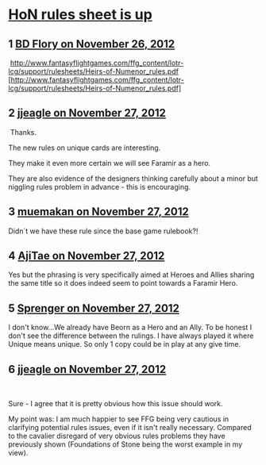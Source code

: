 # [HoN rules sheet is up](https://community.fantasyflightgames.com/topic/74806-hon-rules-sheet-is-up/)

## 1 [BD Flory on November 26, 2012](https://community.fantasyflightgames.com/topic/74806-hon-rules-sheet-is-up/?do=findComment&comment=728144)

 http://www.fantasyflightgames.com/ffg_content/lotr-lcg/support/rulesheets/Heirs-of-Numenor_rules.pdf [http://www.fantasyflightgames.com/ffg_content/lotr-lcg/support/rulesheets/Heirs-of-Numenor_rules.pdf]

## 2 [jjeagle on November 27, 2012](https://community.fantasyflightgames.com/topic/74806-hon-rules-sheet-is-up/?do=findComment&comment=728230)

 Thanks.

The new rules on unique cards are interesting.

They make it even more certain we will see Faramir as a hero.

They are also evidence of the designers thinking carefully about a minor but niggling rules problem in advance - this is encouraging.

## 3 [muemakan on November 27, 2012](https://community.fantasyflightgames.com/topic/74806-hon-rules-sheet-is-up/?do=findComment&comment=728250)

Didn´t we have these rule since the base game rulebook?!

## 4 [AjiTae on November 27, 2012](https://community.fantasyflightgames.com/topic/74806-hon-rules-sheet-is-up/?do=findComment&comment=728251)

Yes but the phrasing is very specifically aimed at Heroes and Allies sharing the same title so it does indeed seem to point towards a Faramir Hero.

## 5 [Sprenger on November 27, 2012](https://community.fantasyflightgames.com/topic/74806-hon-rules-sheet-is-up/?do=findComment&comment=728266)

I don't know…We already have Beorn as a Hero and an Ally. To be honest I don't see the difference between the rulings. I have always played it where Unique means unique. So only 1 copy could be in play at any give time.

## 6 [jjeagle on November 27, 2012](https://community.fantasyflightgames.com/topic/74806-hon-rules-sheet-is-up/?do=findComment&comment=728275)

 

Sure - I agree that it is pretty obvious how this issue should work.

My point was: I am much happier to see FFG being very cautious in clarifying potential rules issues, even if it isn't really necessary. Compared to the cavalier disregard of very obvious rules problems they have previously shown (Foundations of Stone being the worst example in my view).

